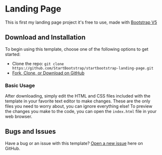 # Landing Page
This is first my landing page project it's free to use, made with [Bootstrap V5](https://getbootstrap.com)

## Download and Installation

To begin using this template, choose one of the following options to get started:

* Clone the repo: `git clone https://github.com/StartBootstrap/startbootstrap-landing-page.git`
* [Fork, Clone, or Download on GitHub](https://github.com/raf-lii/landing-page)

### Basic Usage

After downloading, simply edit the HTML and CSS files included with the template in your favorite text editor to make changes. These are the only files you need to worry about, you can ignore everything else! To preview the changes you make to the code, you can open the `index.html` file in your web browser.

## Bugs and Issues

Have a bug or an issue with this template? [Open a new issue](https://github.com/raf-lii/landing-page/issues) here on GitHub.
